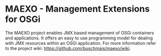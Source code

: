 MAEXO - Management Extensions for OSGi
======================================

The MAEXO project enables JMX based management of OSGi containers and applications. It offers an easy to use programming model for dealing with JMX resources within an OSGi application. 
For more information refer to the project wiki: https://github.com/buschmais/maexo/wiki. 
